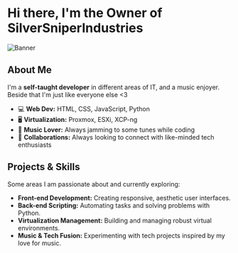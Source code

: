 # Hi there, I'm the Owner of **SilverSniperIndustries**

![Banner](https://via.placeholder.com/1200x200?text=Welcome+to+SilverSniperIndustries](https://sdmntpritalynorth.oaiusercontent.com/files/00000000-13a8-6246-b9d4-694f3209bd4c/raw?se=2025-05-03T18%3A03%3A24Z&sp=r&sv=2024-08-04&sr=b&scid=ceff8e90-a64e-54de-b45e-1515e87c425a&skoid=54ae6e2b-352e-4235-bc96-afa2512cc978&sktid=a48cca56-e6da-484e-a814-9c849652bcb3&skt=2025-05-03T06%3A53%3A46Z&ske=2025-05-04T06%3A53%3A46Z&sks=b&skv=2024-08-04&sig=a7XaherADJu%2BsnNeJzxhj9jC0iCc1Qx7/jHannQVTD0%3D))

## About Me

I'm a **self-taught developer** in different areas of IT, and a music enjoyer.
Beside that I'm just like everyone else <3

- 💻 **Web Dev:** HTML, CSS, JavaScript, Python  
- 🖥️ **Virtualization:** Proxmox, ESXi, XCP-ng  
- 🎵 **Music Lover:** Always jamming to some tunes while coding  
- 🤝 **Collaborations:** Always looking to connect with like-minded tech enthusiasts

## Projects & Skills

Some areas I am passionate about and currently exploring:

- **Front-end Development:** Creating responsive, aesthetic user interfaces.
- **Back-end Scripting:** Automating tasks and solving problems with Python.
- **Virtualization Management:** Building and managing robust virtual environments.
- **Music & Tech Fusion:** Experimenting with tech projects inspired by my love for music.
